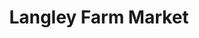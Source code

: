 ---
title: "Langley Farm Market"
url: /maple-ridge/langley-farm-market-lougheed-highway/
shop: supermarket
---